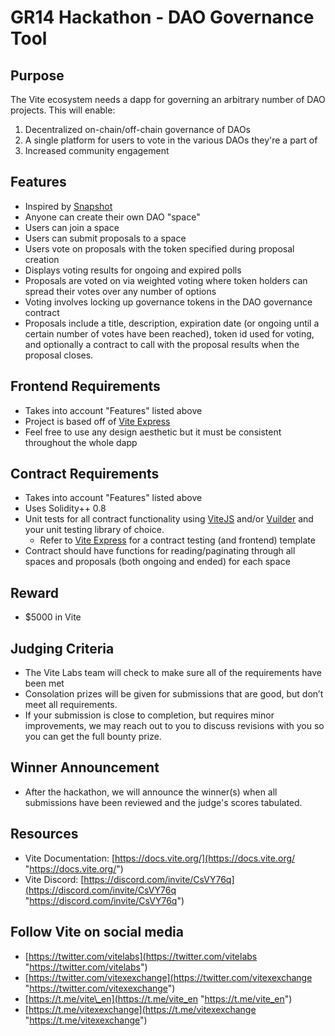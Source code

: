 # GR14 Hackathon - DAO Governance Tool

## Purpose
The Vite ecosystem needs a dapp for governing an arbitrary number of DAO projects. This will enable:
1. Decentralized on-chain/off-chain governance of DAOs
2. A single platform for users to vote in the various DAOs they're a part of
3. Increased community engagement

## Features
- Inspired by [Snapshot](https://snapshot.org/)
- Anyone can create their own DAO "space"
- Users can join a space
- Users can submit proposals to a space
- Users vote on proposals with the token specified during proposal creation
- Displays voting results for ongoing and expired polls
- Proposals are voted on via weighted voting where token holders can spread their votes over any number of options
- Voting involves locking up governance tokens in the DAO governance contract
- Proposals include a title, description, expiration date (or ongoing until a certain number of votes have been reached), token id used for voting, and optionally a contract to call with the proposal results when the proposal closes.


## Frontend Requirements
- Takes into account "Features" listed above
- Project is based off of [Vite Express](https://github.com/vitelabs/vite-express)
- Feel free to use any design aesthetic but it must be consistent throughout the whole dapp


## Contract Requirements
- Takes into account "Features" listed above
- Uses Solidity++ 0.8
- Unit tests for all contract functionality using [ViteJS](https://github.com/vitelabs/vite.js "https://github.com/vitelabs/vite.js") and/or [Vuilder](https://github.com/vitelabs/vuilder) and your unit testing library of choice.
	- Refer to [Vite Express](https://github.com/vitelabs/vite-express) for a contract testing (and frontend) template
- Contract should have functions for reading/paginating through all spaces and proposals (both ongoing and ended) for each space

## Reward
- $5000 in Vite

## Judging Criteria
- The Vite Labs team will check to make sure all of the requirements have been met
- Consolation prizes will be given for submissions that are good, but don’t meet all requirements.
- If your submission is close to completion, but requires minor improvements, we may reach out to you to discuss revisions with you so you can get the full bounty prize.

## Winner Announcement
- After the hackathon, we will announce the winner(s) when all submissions have been reviewed and the judge's scores tabulated.

## Resources
- Vite Documentation: [https://docs.vite.org/](https://docs.vite.org/ "https://docs.vite.org/")
- Vite Discord: [https://discord.com/invite/CsVY76q](https://discord.com/invite/CsVY76q "https://discord.com/invite/CsVY76q")

## Follow Vite on social media
- [https://twitter.com/vitelabs](https://twitter.com/vitelabs "https://twitter.com/vitelabs")
- [https://twitter.com/vitexexchange](https://twitter.com/vitexexchange "https://twitter.com/vitexexchange")
- [https://t.me/vite\_en](https://t.me/vite_en "https://t.me/vite_en")
- [https://t.me/vitexexchange](https://t.me/vitexexchange "https://t.me/vitexexchange")